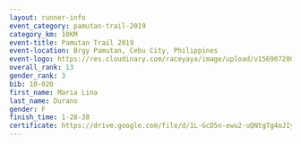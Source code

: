 ```yaml
---
layout: runner-info 
event_category: pamutan-trail-2019 
category_km: 10KM 
event-title: Pamutan Trail 2019 
event-location: Brgy Pamutan, Cebu City, Philippines 
event-logo: https://res.cloudinary.com/raceyaya/image/upload/v1569072806/logo/pamutan-trail_d8abrj.jpg 
overall_rank: 13
gender_rank: 3
bib: 10-020
first_name: Maria Lina
last_name: Durano
gender: F
finish_time: 1-28-38
certificate: https://drive.google.com/file/d/1L-GcD5n-ewu2-uQNtgTg4oJIy_GhN0kt/view?usp=sharing
---
```

